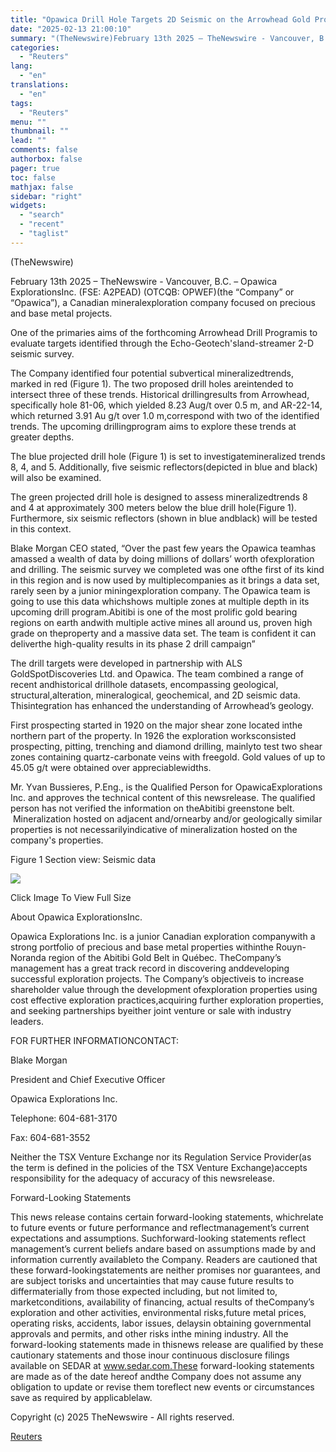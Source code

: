 ```yaml
---
title: "Opawica Drill Hole Targets 2D Seismic on the Arrowhead Gold Project in Quebec, Canada"
date: "2025-02-13 21:00:10"
summary: "(TheNewswire)February 13th 2025 – TheNewswire - Vancouver, B.C. – Opawica ExplorationsInc. (FSE: A2PEAD) (OTCQB: OPWEF)(the “Company” or “Opawica”), a Canadian mineralexploration company focused on precious and base metal projects.One of the primaries aims of the forthcoming Arrowhead Drill Programis to evaluate targets identified through the Echo-Geotech'sland-streamer 2-D seismic survey. The..."
categories:
  - "Reuters"
lang:
  - "en"
translations:
  - "en"
tags:
  - "Reuters"
menu: ""
thumbnail: ""
lead: ""
comments: false
authorbox: false
pager: true
toc: false
mathjax: false
sidebar: "right"
widgets:
  - "search"
  - "recent"
  - "taglist"
---
```


(TheNewswire)

February 13th 2025 – TheNewswire - Vancouver, B.C. – Opawica ExplorationsInc. (FSE: A2PEAD) (OTCQB: OPWEF)(the “Company” or “Opawica”), a Canadian mineralexploration company focused on precious and base metal projects.

One of the primaries aims of the forthcoming Arrowhead Drill Programis to evaluate targets identified through the Echo-Geotech'sland-streamer 2-D seismic survey.

The Company identified four potential subvertical mineralizedtrends, marked in red (Figure 1). The two proposed drill holes areintended to intersect three of these trends. Historical drillingresults from Arrowhead, specifically hole 81-06, which yielded 8.23 Aug/t over 0.5 m, and AR-22-14, which returned 3.91 Au g/t over 1.0 m,correspond with two of the identified trends. The upcoming drillingprogram aims to explore these trends at greater depths.

The blue projected drill hole (Figure 1) is set to investigatemineralized trends 8, 4, and 5. Additionally, five seismic reflectors(depicted in blue and black) will also be examined.

The green projected drill hole is designed to assess mineralizedtrends 8 and 4 at approximately 300 meters below the blue drill hole(Figure 1). Furthermore, six seismic reflectors (shown in blue andblack) will be tested in this context.

Blake Morgan CEO stated, “Over the past few years the Opawica teamhas amassed a wealth of data by doing millions of dollars’ worth ofexploration and drilling. The seismic survey we completed was one ofthe first of its kind in this region and is now used by multiplecompanies as it brings a data set, rarely seen by a junior miningexploration company. The Opawica team is going to use this data whichshows multiple zones at multiple depth in its upcoming drill program.Abitibi is one of the most prolific gold bearing regions on earth andwith multiple active mines all around us, proven high grade on theproperty and a massive data set. The team is confident it can deliverthe high-quality results in its phase 2 drill campaign”

The drill targets were developed in partnership with ALS GoldSpotDiscoveries Ltd. and Opawica. The team combined a range of recent andhistorical drillhole datasets, encompassing geological, structural,alteration, mineralogical, geochemical, and 2D seismic data. Thisintegration has enhanced the understanding of Arrowhead’s geology.

First prospecting started in 1920 on the major shear zone located inthe northern part of the property. In 1926 the exploration worksconsisted prospecting, pitting, trenching and diamond drilling, mainlyto test two shear zones containing quartz-carbonate veins with freegold. Gold values of up to 45.05 g/t were obtained over appreciablewidths.

Mr. Yvan Bussieres, P.Eng., is the Qualified Person for OpawicaExplorations Inc. and approves the technical content of this newsrelease. The qualified person has not verified the information on theAbitibi greenstone belt.  Mineralization hosted on adjacent and/ornearby and/or geologically similar properties is not necessarilyindicative of mineralization hosted on the company's properties.

Figure 1 Section view: Seismic data

![](https://s3.tradingview.com/news/image/tag:reuters.com,2025-02-13:newsml_Tnw8tlNvl-431056727d9e1ab5941b0dedff18177a-resized.jpeg)

Click Image To View Full Size

About Opawica ExplorationsInc.

Opawica Explorations Inc. is a junior Canadian exploration companywith a strong portfolio of precious and base metal properties withinthe Rouyn-Noranda region of the Abitibi Gold Belt in Québec. TheCompany’s management has a great track record in discovering anddeveloping successful exploration projects. The Company’s objectiveis to increase shareholder value through the development ofexploration properties using cost effective exploration practices,acquiring further exploration properties, and seeking partnerships byeither joint venture or sale with industry leaders.

FOR FURTHER INFORMATIONCONTACT:

Blake Morgan

President and Chief Executive Officer

Opawica Explorations Inc.

Telephone: 604-681-3170

Fax: 604-681-3552

Neither the TSX Venture Exchange nor its Regulation Service Provider(as the term is defined in the policies of the TSX Venture Exchange)accepts responsibility for the adequacy of accuracy of this newsrelease.

Forward-Looking Statements

This news release contains certain forward-looking statements, whichrelate to future events or future performance and reflectmanagement’s current expectations and assumptions. Suchforward-looking statements reflect management’s current beliefs andare based on assumptions made by and information currently availableto the Company. Readers are cautioned that these forward-lookingstatements are neither promises nor guarantees, and are subject torisks and uncertainties that may cause future results to differmaterially from those expected including, but not limited to, marketconditions, availability of financing, actual results of theCompany’s exploration and other activities, environmental risks,future metal prices, operating risks, accidents, labor issues, delaysin obtaining governmental approvals and permits, and other risks inthe mining industry. All the forward-looking statements made in thisnews release are qualified by these cautionary statements and those inour continuous disclosure filings available on SEDAR at www.sedar.com.These forward-looking statements are made as of the date hereof andthe Company does not assume any obligation to update or revise them toreflect new events or circumstances save as required by applicablelaw.

Copyright (c) 2025 TheNewswire - All rights reserved.

[Reuters](https://www.tradingview.com/news/reuters.com,2025-02-13:newsml_Tnw8tlNvl:0-opawica-drill-hole-targets-2d-seismic-on-the-arrowhead-gold-project-in-quebec-canada/)

